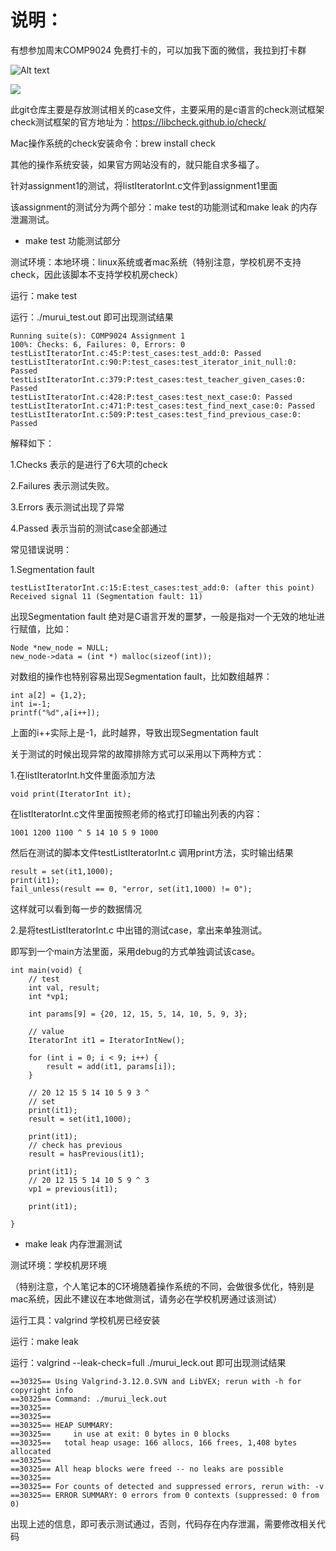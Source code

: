 # 说明：

有想参加周末COMP9024 免费打卡的，可以加我下面的微信，我拉到打卡群

![Alt text](https://github.com/marey/COMP9024_TEST/blob/master/my_wechat.jpg)

<img src = 'https://github.com/marey/COMP9024_TEST/blob/master/my_wechat.jpg' />


此git仓库主要是存放测试相关的case文件，主要采用的是c语言的check测试框架
check测试框架的官方地址为：https://libcheck.github.io/check/

Mac操作系统的check安装命令：brew install check

其他的操作系统安装，如果官方网站没有的，就只能自求多福了。

针对assignment1的测试，将listIteratorInt.c文件到assignment1里面

该assignment的测试分为两个部分：make test的功能测试和make leak 的内存泄漏测试。

- make test 功能测试部分

测试环境：本地环境：linux系统或者mac系统（特别注意，学校机房不支持check，因此该脚本不支持学校机房check）

运行：make test

运行：./murui_test.out 即可出现测试结果

```
Running suite(s): COMP9024 Assignment 1
100%: Checks: 6, Failures: 0, Errors: 0
testListIteratorInt.c:45:P:test_cases:test_add:0: Passed
testListIteratorInt.c:90:P:test_cases:test_iterator_init_null:0: Passed
testListIteratorInt.c:379:P:test_cases:test_teacher_given_cases:0: Passed
testListIteratorInt.c:428:P:test_cases:test_next_case:0: Passed
testListIteratorInt.c:471:P:test_cases:test_find_next_case:0: Passed
testListIteratorInt.c:509:P:test_cases:test_find_previous_case:0: Passed
```
解释如下：

1.Checks    表示的是进行了6大项的check

2.Failures  表示测试失败。

3.Errors    表示测试出现了异常

4.Passed    表示当前的测试case全部通过

常见错误说明：

1.Segmentation fault
```
testListIteratorInt.c:15:E:test_cases:test_add:0: (after this point) Received signal 11 (Segmentation fault: 11)
```

出现Segmentation fault 绝对是C语言开发的噩梦，一般是指对一个无效的地址进行赋值，比如：
```
Node *new_node = NULL;
new_node->data = (int *) malloc(sizeof(int));
```
对数组的操作也特别容易出现Segmentation fault，比如数组越界：
```
int a[2] = {1,2};
int i=-1;
printf("%d",a[i++]);
```
上面的i++实际上是-1，此时越界，导致出现Segmentation fault

关于测试的时候出现异常的故障排除方式可以采用以下两种方式：

1.在listIteratorInt.h文件里面添加方法
```
void print(IteratorInt it);
```
在listIteratorInt.c文件里面按照老师的格式打印输出列表的内容：
```
1001 1200 1100 ^ 5 14 10 5 9 1000
```
然后在测试的脚本文件testListIteratorInt.c 调用print方法，实时输出结果
```
result = set(it1,1000);
print(it1);
fail_unless(result == 0, "error, set(it1,1000) != 0");
```
这样就可以看到每一步的数据情况

2.是将testListIteratorInt.c 中出错的测试case，拿出来单独测试。

即写到一个main方法里面，采用debug的方式单独调试该case。
```
int main(void) {
    // test
    int val, result;
    int *vp1;

    int params[9] = {20, 12, 15, 5, 14, 10, 5, 9, 3};

    // value
    IteratorInt it1 = IteratorIntNew();

    for (int i = 0; i < 9; i++) {
        result = add(it1, params[i]);
    }

    // 20 12 15 5 14 10 5 9 3 ^
    // set
    print(it1);
    result = set(it1,1000);

    print(it1);
    // check has previous
    result = hasPrevious(it1);

    print(it1);
    // 20 12 15 5 14 10 5 9 ^ 3
    vp1 = previous(it1);

    print(it1);

}
```

- make leak 内存泄漏测试

测试环境：学校机房环境

（特别注意，个人笔记本的C环境随着操作系统的不同，会做很多优化，特别是mac系统，因此不建议在本地做测试，请务必在学校机房通过该测试）

运行工具：valgrind 学校机房已经安装

运行：make leak

运行：valgrind --leak-check=full ./murui_leck.out 即可出现测试结果

```
==30325== Using Valgrind-3.12.0.SVN and LibVEX; rerun with -h for copyright info
==30325== Command: ./murui_leck.out
==30325== 
==30325== 
==30325== HEAP SUMMARY:
==30325==     in use at exit: 0 bytes in 0 blocks
==30325==   total heap usage: 166 allocs, 166 frees, 1,408 bytes allocated
==30325== 
==30325== All heap blocks were freed -- no leaks are possible
==30325== 
==30325== For counts of detected and suppressed errors, rerun with: -v
==30325== ERROR SUMMARY: 0 errors from 0 contexts (suppressed: 0 from 0)
```

出现上述的信息，即可表示测试通过，否则，代码存在内存泄漏，需要修改相关代码





